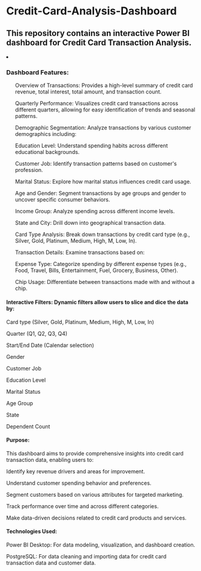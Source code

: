 # Credit-Card-Analysis-Dashboard
<H2>This repository contains an interactive Power BI dashboard for Credit Card Transaction Analysis.</H2>

<li><H3>Dashboard Features:</H3></li>

<ul>Overview of Transactions: Provides a high-level summary of credit card revenue, total interest, total amount, and transaction count.</ul>

<ul>Quarterly Performance: Visualizes credit card transactions across different quarters, allowing for easy identification of trends and seasonal patterns.</ul>

<ul>Demographic Segmentation: Analyze transactions by various customer demographics including:</ul>

<ul>Education Level: Understand spending habits across different educational backgrounds.</ul>

<ul>Customer Job: Identify transaction patterns based on customer's profession.</ul>

<ul>Marital Status: Explore how marital status influences credit card usage.</ul>

<ul>Age and Gender: Segment transactions by age groups and gender to uncover specific consumer behaviors.</ul>

<ul>Income Group: Analyze spending across different income levels.</ul>

<ul>State and City: Drill down into geographical transaction data.</ul>

<ul>Card Type Analysis: Break down transactions by credit card type (e.g., Silver, Gold, Platinum, Medium, High, M, Low, In).</ul>

<ul>Transaction Details: Examine transactions based on:</ul>

<ul>Expense Type: Categorize spending by different expense types (e.g., Food, Travel, Bills, Entertainment, Fuel, Grocery, Business, Other).</ul>

<ul>Chip Usage: Differentiate between transactions made with and without a chip.</ul>

<H4>Interactive Filters: Dynamic filters allow users to slice and dice the data by:</H4>

Card type (Silver, Gold, Platinum, Medium, High, M, Low, In)

Quarter (Q1, Q2, Q3, Q4)

Start/End Date (Calendar selection)

Gender

Customer Job

Education Level

Marital Status

Age Group

State

Dependent Count

<H4>Purpose:</H4>

This dashboard aims to provide comprehensive insights into credit card transaction data, enabling users to:

Identify key revenue drivers and areas for improvement.

Understand customer spending behavior and preferences.

Segment customers based on various attributes for targeted marketing.

Track performance over time and across different categories.

Make data-driven decisions related to credit card products and services.

<H4>Technologies Used:</H4>

Power BI Desktop: For data modeling, visualization, and dashboard creation.

PostgreSQL: For data cleaning and importing data for credit card transaction data and customer data.
